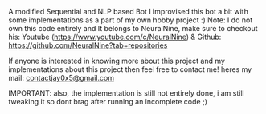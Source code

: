 A modified Sequential and NLP based Bot
I improvised this bot a bit with some implementations as a part of my own hobby project :)
Note: I do not own this code entirely and It belongs to NeuralNine, make sure to checkout his: 
Youtube (https://www.youtube.com/c/NeuralNine) &
Github: https://github.com/NeuralNine?tab=repositories

If anyone is interested in knowing more about this project and my implementations about this project then feel free to contact me!
heres my mail: contactjay0x5@gmail.com

IMPORTANT: also, the implementation is still not entirely done, i am still tweaking it so dont brag after running an incomplete code ;)
